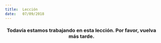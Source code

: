 ```yaml
---
title:  Lección
date:   07/09/2018
---
```


### <center>Todavía estamos trabajando en esta lección. Por favor, vuelva más tarde.</center>